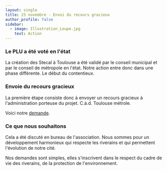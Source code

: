 ```yaml
---
layout: single
title: 23 novembre - Envoi du recours gracieux
author_profile: false
sidebar:
  - image: Illustration_Loupe.jpg
    text: Action
---
```


### Le PLU a été voté en l'état

La création des Stecal à Toulouse a été validé par le conseil municipal et par le conseil de métropole en l'état.
Notre action entre donc dans une phase différente. Le début du contentieux.

### Envoie du recours gracieux

La première étape consiste donc à envoyer un recours gracieux à l'administration porteuse du projet. C.à.d. Toulouse métrole.

Voici notre [demande]({{site.url}}/assets/20161123_RecoursGracieux.pdf).

### Ce que nous souhaitons

Cela a été discuté en bureau de l'association. Nous sommes pour un développement harmonieux qui respecte les riverains et
qui permettent l'évolution de notre cité.

Nos demandes sont simples, elles s'inscrivent dans le respect du cadre de vie des riverains, de la protection de l'environnement.
